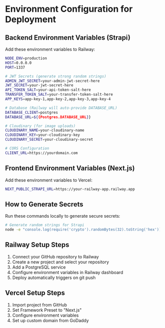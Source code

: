 # Environment Configuration for Deployment

## Backend Environment Variables (Strapi)

Add these environment variables to Railway:

```bash
NODE_ENV=production
HOST=0.0.0.0
PORT=1337

# JWT Secrets (generate strong random strings)
ADMIN_JWT_SECRET=your-admin-jwt-secret-here
JWT_SECRET=your-jwt-secret-here
API_TOKEN_SALT=your-api-token-salt-here
TRANSFER_TOKEN_SALT=your-transfer-token-salt-here
APP_KEYS=app-key-1,app-key-2,app-key-3,app-key-4

# Database (Railway will auto-provide DATABASE_URL)
DATABASE_CLIENT=postgres
DATABASE_URL=${{Postgres.DATABASE_URL}}

# Cloudinary (for image uploads)
CLOUDINARY_NAME=your-cloudinary-name
CLOUDINARY_KEY=your-cloudinary-key
CLOUDINARY_SECRET=your-cloudinary-secret

# CORS Configuration
CLIENT_URL=https://yourdomain.com
```

## Frontend Environment Variables (Next.js)

Add these environment variables to Vercel:

```bash
NEXT_PUBLIC_STRAPI_URL=https://your-railway-app.railway.app
```

## How to Generate Secrets

Run these commands locally to generate secure secrets:

```bash
# Generate random strings for Strapi
node -e "console.log(require('crypto').randomBytes(32).toString('hex'))"
```

## Railway Setup Steps

1. Connect your GitHub repository to Railway
2. Create a new project and select your repository
3. Add a PostgreSQL service
4. Configure environment variables in Railway dashboard
5. Deploy automatically triggers on git push

## Vercel Setup Steps

1. Import project from GitHub
2. Set Framework Preset to "Next.js"
3. Configure environment variables
4. Set up custom domain from GoDaddy
